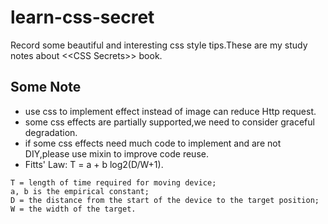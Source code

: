 # learn-css-secret
Record some beautiful and interesting css style tips.These are my study notes about \<\<CSS Secrets\>\> book.

## Some Note
- use css to implement effect instead of image can reduce Http request.
- some css effects are partially supported,we need to consider graceful degradation.
- if some css effects need much code to implement and are not DIY,please use mixin to improve code reuse.
- Fitts' Law: T = a + b log2(D/W+1).
```
T = length of time required for moving device;
a, b is the empirical constant;
D = the distance from the start of the device to the target position;
W = the width of the target.
```